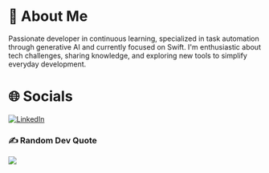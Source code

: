 # 💫 About Me
Passionate developer in continuous learning, specialized in task automation through generative AI and currently focused on Swift. I'm enthusiastic about tech challenges, sharing knowledge, and exploring new tools to simplify everyday development.

# 🌐 Socials
[![LinkedIn](https://img.shields.io/badge/LinkedIn-%230077B5.svg?logo=linkedin&logoColor=white)](https://www.linkedin.com/in/marcgt/) 

### ✍️ Random Dev Quote
![](https://quotes-github-readme.vercel.app/api?type=horizontal&theme=radical)


